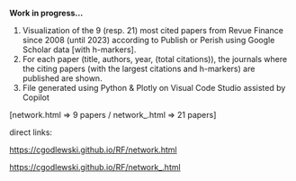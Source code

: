 
**Work in progress...**

 1. Visualization of the 9 (resp. 21) most cited papers from Revue Finance since 2008 (until 2023) according to Publish or Perish using Google Scholar data [with h-markers]. 
 2. For each paper (title, authors, year, (total citations)), the journals where the citing papers (with the largest citations and h-markers) are published are shown. 
 3. File generated using Python & Plotly on Visual Code Studio assisted by Copilot
    
 [network.html => 9 papers / network_.html => 21 papers]

 direct links: 
 
 https://cgodlewski.github.io/RF/network.html
 
 https://cgodlewski.github.io/RF/network_.html
